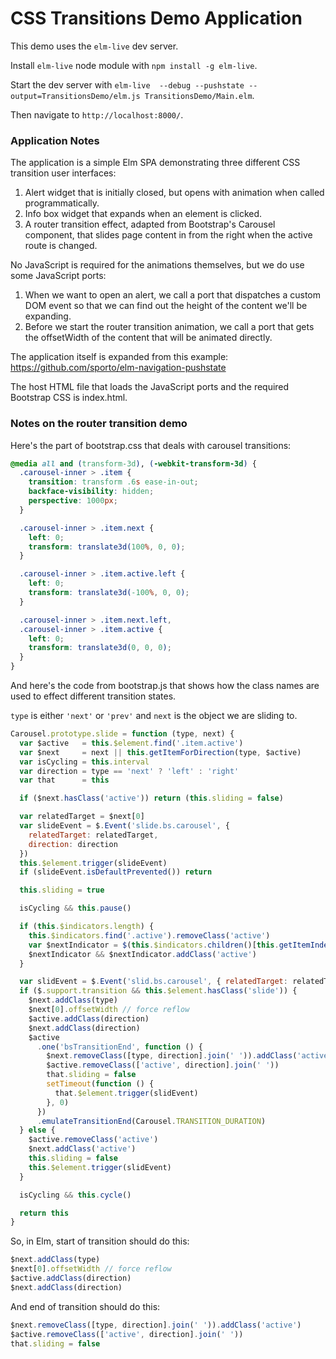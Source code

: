 # CSS Transitions Demo Application

This demo uses the `elm-live` dev server.

Install `elm-live` node module with `npm install -g elm-live`.

Start the dev server with `elm-live  --debug --pushstate --output=TransitionsDemo/elm.js TransitionsDemo/Main.elm`.

Then navigate to `http://localhost:8000/`.


### Application Notes

The application is a simple Elm SPA demonstrating three different CSS transition user interfaces:

1.  Alert widget that is initially closed, but opens with animation when called programmatically.
2.  Info box widget that expands when an element is clicked.
3.  A router transition effect, adapted from Bootstrap's Carousel component, that slides page
    content in from the right when the active route is changed.

No JavaScript is required for the animations themselves, but we do use some JavaScript ports:

1.  When we want to open an alert, we call a port that dispatches a custom DOM event so that we can
    find out the height of the content we'll be expanding.
2.  Before we start the router transition animation, we call a port that gets the offsetWidth of
    the content that will be animated directly.

The application itself is expanded from this example: <https://github.com/sporto/elm-navigation-pushstate>

The host HTML file that loads the JavaScript ports and the required Bootstrap CSS is index.html.


### Notes on the router transition demo

Here's the part of bootstrap.css that deals with carousel transitions:

```css
@media all and (transform-3d), (-webkit-transform-3d) {
  .carousel-inner > .item {
    transition: transform .6s ease-in-out;
    backface-visibility: hidden;
    perspective: 1000px;
  }

  .carousel-inner > .item.next {
    left: 0;
    transform: translate3d(100%, 0, 0);
  }

  .carousel-inner > .item.active.left {
    left: 0;
    transform: translate3d(-100%, 0, 0);
  }

  .carousel-inner > .item.next.left,
  .carousel-inner > .item.active {
    left: 0;
    transform: translate3d(0, 0, 0);
  }
}
```

And here's the code from bootstrap.js that shows how the class names are used to
effect different transition states.  

`type` is either `'next'` or `'prev'` and `next` is the object we are sliding to.

```js
Carousel.prototype.slide = function (type, next) {
  var $active   = this.$element.find('.item.active')
  var $next     = next || this.getItemForDirection(type, $active)
  var isCycling = this.interval
  var direction = type == 'next' ? 'left' : 'right'
  var that      = this

  if ($next.hasClass('active')) return (this.sliding = false)

  var relatedTarget = $next[0]
  var slideEvent = $.Event('slide.bs.carousel', {
    relatedTarget: relatedTarget,
    direction: direction
  })
  this.$element.trigger(slideEvent)
  if (slideEvent.isDefaultPrevented()) return

  this.sliding = true

  isCycling && this.pause()

  if (this.$indicators.length) {
    this.$indicators.find('.active').removeClass('active')
    var $nextIndicator = $(this.$indicators.children()[this.getItemIndex($next)])
    $nextIndicator && $nextIndicator.addClass('active')
  }

  var slidEvent = $.Event('slid.bs.carousel', { relatedTarget: relatedTarget, direction: direction }) // yes, "slid"
  if ($.support.transition && this.$element.hasClass('slide')) {
    $next.addClass(type)
    $next[0].offsetWidth // force reflow
    $active.addClass(direction)
    $next.addClass(direction)
    $active
      .one('bsTransitionEnd', function () {
        $next.removeClass([type, direction].join(' ')).addClass('active')
        $active.removeClass(['active', direction].join(' '))
        that.sliding = false
        setTimeout(function () {
          that.$element.trigger(slidEvent)
        }, 0)
      })
      .emulateTransitionEnd(Carousel.TRANSITION_DURATION)
  } else {
    $active.removeClass('active')
    $next.addClass('active')
    this.sliding = false
    this.$element.trigger(slidEvent)
  }

  isCycling && this.cycle()

  return this
}
```

So, in Elm, start of transition should do this:

```js
$next.addClass(type)
$next[0].offsetWidth // force reflow
$active.addClass(direction)
$next.addClass(direction)
```

And end of transition should do this:

```js
$next.removeClass([type, direction].join(' ')).addClass('active')
$active.removeClass(['active', direction].join(' '))
that.sliding = false
```
